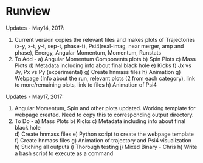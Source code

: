 # Runview

Updates - May14, 2017:
1. Current version copies the relevant files and makes plots of Trajectories (x-y, x-t, y-t, sep-t, phase-t), Psi4(real-imag, near merger, amp and phase), Energy, Angular Momentum, Momentum, Runstats
2. To Add - 
a) Angular Momentum Components plots
b) Spin Plots 
c) Mass Plots
d) Metadata including info about final black hole
e) Kicks
f) Jx vs Jy, Px vs Py (experimental)
g) Create hnmass files
h) Animation
g) Webpage (Info about the run, relevant plots (2 from each category), link to more/remaining plots, link to files
h) Animation of Psi4 

Updates - May17, 2017:
1. Angular Momentum, Spin and other plots updated. Working template for webpage created. Need to copy this to corresponding output directory. 
2. To Do - 
a) Mass Plots
b) Kicks
c) Metadata including info about final black hole  
d) Create hnmass files
e) Python script to create the webpage template
f) Create hnmass files
g) Animation of trajectory and Psi4 visualization
h) Stiching all outputs
i) Thorough testing
j) Mixed Binary - Chris
h) Write a bash script to execute as a command

  

